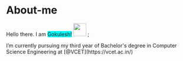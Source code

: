 # About-me
Hello there. I am <span style="background-color:#00FEFE">Gokulesh!</span>  <img src="https://raw.githubusercontent.com/TheDudeThatCode/TheDudeThatCode/master/Assets/Hi.gif" width=35 height=35> ;
<p>
I’m currently pursuing my third year of Bachelor's degree in Computer Science Engineering at [@VCET](https://vcet.ac.in/)
  </p>

